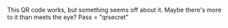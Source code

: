 This QR code works, but something seems off about it. Maybe there's more to it than meets the eye?
Pass = "qrsecret"